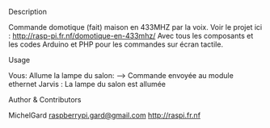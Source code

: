Description

Commande domotique (fait) maison en 433MHZ par la voix.
Voir le projet ici : http://rasp-pi.fr.nf/domotique-en-433mhz/
Avec tous les composants et les codes Arduino et PHP pour les commandes sur écran tactile.

Usage

Vous: Allume la lampe du salon: 
--> Commande envoyée au module ethernet 
Jarvis :  La lampe du salon est allumée

Author & Contributors

MichelGard raspberrypi.gard@gmail.com http://raspi.fr.nf